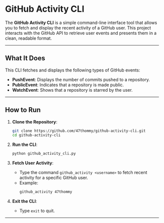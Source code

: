 # GitHub Activity CLI

The **GitHub Activity CLI** is a simple command-line interface tool that allows you to fetch and display the recent activity of a GitHub user. This project interacts with the GitHub API to retrieve user events and presents them in a clean, readable format.

---

## What It Does

This CLI fetches and displays the following types of GitHub events:

- **PushEvent**: Displays the number of commits pushed to a repository.
- **PublicEvent**: Indicates that a repository is made public.
- **WatchEvent**: Shows that a repository is starred by the user.

---

## How to Run

1. **Clone the Repository**:

   ```bash
   git clone https://github.com/47thommy/github-activity-cli.git
   cd github-activity-cli
   ```

2. **Run the CLI**:

   ```bash
   python github_activity_cli.py
   ```

3. **Fetch User Activity**:

   - Type the command `github_activity <username>` to fetch recent activity for a specific GitHub user.
   - Example:
     ```bash
     github_activity 47thommy
     ```

4. **Exit the CLI**:
   - Type `exit` to quit.

---
